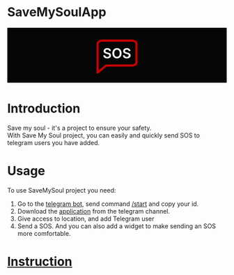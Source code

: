 # **SaveMySoulApp**

<picture>
   <img alt="Save my soul Logo" src="https://github.com/w1lderr/SaveMySoulApp/blob/master/logoforeadme.png">
</picture>

# **Introduction**

Save my soul - it's a project to ensure your safety.<br>
With Save My Soul project, you can easily and quickly send SOS to telegram users you have added.<br>

# **Usage**
To use SaveMySoul project you need:
  1. Go to the [telegram bot](@savemysoull_bot), send command [/start]() and copy your id.
  2. Download the [application](https://t.me/savemysoultelegramchannel) from the telegram channel.
  3. Give access to location, and add Telegram user
  4. Send a SOS. And you can also add a widget to make sending an SOS more comfortable.
  
# **[Instruction](https://save-my-soul-site-instruction.vercel.app/)**
